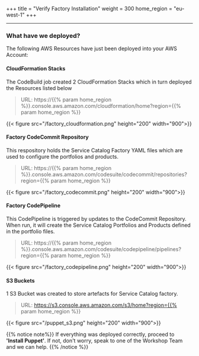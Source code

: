+++
title = "Verify Factory Installation"
weight = 300
home_region = "eu-west-1"
+++

---

### What have we deployed?
The following AWS Resources have just been deployed into your AWS Account:

#### CloudFormation Stacks
The CodeBuild job created 2 CloudFormation Stacks which in turn deployed the Resources listed below

> URL: https://{{% param home_region %}}.console.aws.amazon.com/cloudformation/home?region={{% param home_region %}}

{{< figure src="/factory_cloudformation.png" height="200" width="900">}}

#### Factory CodeCommit Repository
This respository holds the Service Catalog Factory YAML files which are used to configure the portfolios and products.

> URL: https://{{% param home_region %}}.console.aws.amazon.com/codesuite/codecommit/repositories?region={{% param home_region %}}

{{< figure src="/factory_codecommit.png" height="200" width="900">}}

#### Factory CodePipeline
This CodePipeline is triggered by updates to the CodeCommit Repository. When run, it will create the Service Catalog Portfolios and Products defined in the portfolio files. 

> URL: https://{{% param home_region %}}.console.aws.amazon.com/codesuite/codepipeline/pipelines?region={{% param home_region %}}

{{< figure src="/factory_codepipeline.png" height="200" width="900">}}

#### S3 Buckets
1 S3 Bucket was created to store artefacts for Service Catalog factory.

> URL: https://s3.console.aws.amazon.com/s3/home?region={{% param home_region %}}

{{< figure src="/puppet_s3.png" height="200" width="900">}}

{{% notice note%}}
If everything was deployed correctly, proceed to **'Install Puppet'**. If not, don't worry, speak to one of the Workshop Team and we can help.
{{% /notice %}}